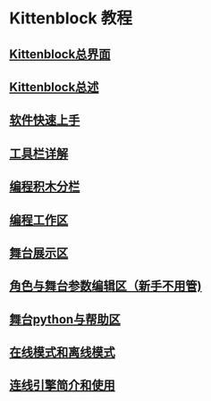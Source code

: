 # Kittenblock 教程
## [Kittenblock总界面](./00Kittenblock界面结构.md)
## [Kittenblock总述](./01Kittenblock总述.md)
## [软件快速上手](./02Kittenblock软件快速上手.md)
## [工具栏详解](./03Kittenblock常用工具栏.md)
## [编程积木分栏](./04Kittenblock编程积木分栏.md)
## [编程工作区](./05Kittenblock编程工作区.md)
## [舞台展示区](./06Kittenblock舞台展示区.md)
## [角色与舞台参数编辑区（新手不用管)](./07Kittenblock角色与舞台参数编辑区.md)
## [舞台python与帮助区](./08Kittenblock的python与帮助区.md)
## [在线模式和离线模式](./Onlineandoffline.md)
## [连线引擎简介和使用](./连线引擎简介和使用.md)

